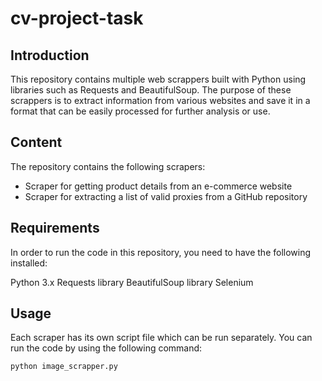 # cv-project-task
## Introduction
This repository contains multiple web scrappers built with Python using libraries such as Requests and BeautifulSoup. The purpose of these scrappers is to extract information from various websites and save it in a format that can be easily processed for further analysis or use.

## Content
The repository contains the following scrapers:

  - Scraper for getting product details from an e-commerce website
  - Scraper for extracting a list of valid proxies from a GitHub repository
 
## Requirements
In order to run the code in this repository, you need to have the following installed:

Python 3.x
Requests library
BeautifulSoup library
Selenium

## Usage
Each scraper has its own script file which can be run separately. You can run the code by using the following command:
```
python image_scrapper.py

```
